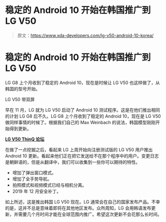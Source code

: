 # 稳定的 Android 10 开始在韩国推广到 LG V50

> 原文：<https://www.xda-developers.com/lg-v50-android-10-korea/>

# 稳定的 Android 10 开始在韩国推广到 LG V50

LG G8 上个月收到了稳定的 Android 10，现在是时候让 LG V50 也这样做了，从韩国的型号开始。

LG V50 带双屏

早在 11 月，LG 就为 LG V50 启动了 Android 10 测试程序。这是在他们推出相同的计划 LG G8 后不久。LG G8 上个月收到了稳定的 Android 10，现在是 LG V50 做同样事情的时候了。根据我们自己的 Max Weinbach 的说法，韩国模型刚刚开始得到更新。

[**LG V50 ThinQ 论坛**](https://forum.xda-developers.com/v50-thinq)

在做了一点挖掘之后，看起来 LG 上周开始向注册测试版的 LG V50 用户推出 Android 10 更新。看起来他们正在把它发送给不在那个程序中的用户。变更日志是朝鲜语的，但是从翻译中，我们可以收集到一些你可以期待的特性。

*   增加了弹出窗口模式。
*   增加了全手势导航。
*   拍照模式和视频模式已经与相机分离。
*   2019 年 12 月安全补丁。

如上所述，这是推出韩国 LG V50 现在。LG 通常会在自己的国家发布产品。不幸的是，这并不总是意味着即将在其他地区发布。众所周知，LG 会用韩语发布更新，并需要几个月时间才能在全球范围内推广。希望这次更新不会花那么长时间。